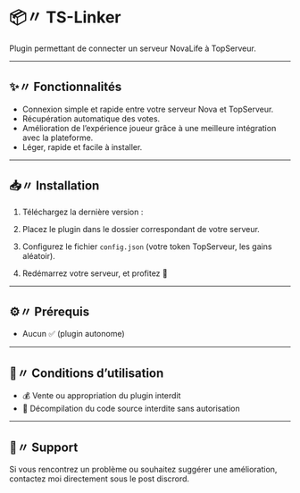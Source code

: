 # 📦〃 TS-Linker

Plugin permettant de connecter un serveur NovaLife à TopServeur.

---

## ✨〃 Fonctionnalités
- Connexion simple et rapide entre votre serveur Nova et TopServeur.
- Récupération automatique des votes.
- Amélioration de l’expérience joueur grâce à une meilleure intégration avec la plateforme.
- Léger, rapide et facile à installer.

---

## 📥〃 Installation
1. Téléchargez la dernière version :  

2. Placez le plugin dans le dossier correspondant de votre serveur.

4. Configurez le fichier `config.json` (votre token TopServeur, les gains aléatoir).

5. Redémarrez votre serveur, et profitez 🎉

---

## ⚙️〃 Prérequis
- Aucun ✅ (plugin autonome)  

---

## 📜〃 Conditions d’utilisation
- 💰 Vente ou appropriation du plugin interdit
- 🚫 Décompilation du code source interdite sans autorisation


---


## 🤝〃 Support
Si vous rencontrez un problème ou souhaitez suggérer une amélioration, contactez moi directement sous le post discrord.  
